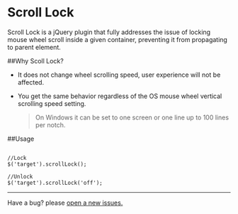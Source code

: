 Scroll Lock 
=================

Scroll Lock is a jQuery plugin that fully addresses the issue of locking mouse wheel scroll inside a given container, preventing it from propagating to parent element.


##Why Scoll Lock?

* It does not change wheel scrolling speed, user experience will not be affected. 
* You get the same behavior regardless of the OS mouse wheel vertical scrolling speed setting.

  > On Windows it can be set to one screen or one line up to 100 lines per notch.


##Usage

```

//Lock
$('target').scrollLock();

//Unlock
$('target').scrollLock('off');

```




------

Have a bug? please [open a new issues.](https://github.com/MohammadYounes/jquery-scrollLock/issues?state=open)
